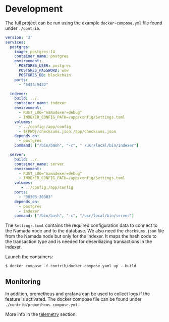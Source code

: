 # Development


The full project can be run using the example `docker-compose.yml` file found under `./contrib`.

```yml
version: '3'
services:
  postgres:
    image: postgres:14
    container_name: postgres
    environment:
      POSTGRES_USER: postgres
      POSTGRES_PASSWORD: wow
      POSTGRES_DB: blockchain 
    ports:
      - "5433:5432"

  indexer:
    build: ../.
    container_name: indexer
    environment:
      - RUST_LOG="namadexer=debug"
      - INDEXER_CONFIG_PATH=/app/config/Settings.toml
    volumes:
      - ../config:/app/config
      - ${PWD}/checksums.json:/app/checksums.json
    depends_on:
      - postgres
    command: ["/bin/bash", "-c", " /usr/local/bin/indexer"]

  server:
    build: ../.
    container_name: server
    environment:
      - RUST_LOG="namadexer=debug"
      - INDEXER_CONFIG_PATH=/app/config/Settings.toml
    volumes:
       - ../config:/app/config
    ports:
      - "30303:30303"
    depends_on:
      - postgres
      - indexer
    command: ["/bin/bash", "-c", "/usr/local/bin/server"]
```

The `Settings.toml` contains the required configuration data to connect to the Namada node and to the database. We also need the `checksums.json` file from the Namada node but only for the indexer. It maps the hash code to the transaction type and is needed for deseriliazing transactions in the indexer.

Launch the containers:
```
$ docker compose -f contrib/docker-compose.yaml up --build
```

## Monitoring

In addition, prometheus and grafana can be used to collect logs if the feature is activated. The docker compose file can be found under `./contrib/prometheus-compose.yml`.

More info in the [telemetry](./telemetry.md) section.

